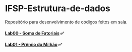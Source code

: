 # IFSP-Estrutura-de-dados
Repositório para desenvolvimento de códigos feitos em sala.

#### [Lab00 - Soma de Fatoriais](https://github.com/miziaalmeida/IFSP-Estrutura-de-dados/tree/main/lab00) :white_check_mark: 
#### [Lab01 - Prêmio do Milhão](https://github.com/miziaalmeida/IFSP-Estrutura-de-dados/tree/main/lab01) :white_check_mark:

